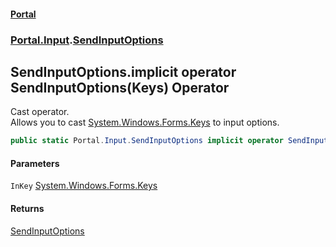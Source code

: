 #### [Portal](index.md 'index')
### [Portal.Input](Portal.Input.md 'Portal.Input').[SendInputOptions](Portal.Input.SendInputOptions.md 'Portal.Input.SendInputOptions')

## SendInputOptions.implicit operator SendInputOptions(Keys) Operator

Cast operator. <br/> Allows you to cast [System.Windows.Forms.Keys](https://docs.microsoft.com/en-us/dotnet/api/System.Windows.Forms.Keys 'System.Windows.Forms.Keys') to input options.

```csharp
public static Portal.Input.SendInputOptions implicit operator SendInputOptions(System.Windows.Forms.Keys InKey);
```
#### Parameters

<a name='Portal.Input.SendInputOptions.op_ImplicitPortal.Input.SendInputOptions(System.Windows.Forms.Keys).InKey'></a>

`InKey` [System.Windows.Forms.Keys](https://docs.microsoft.com/en-us/dotnet/api/System.Windows.Forms.Keys 'System.Windows.Forms.Keys')

#### Returns
[SendInputOptions](Portal.Input.SendInputOptions.md 'Portal.Input.SendInputOptions')